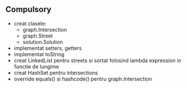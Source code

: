 Compulsory
-
- creat clasele:
  - graph.Intersection
  - graph.Street
  - solution.Solution
- implementat setters, getters
- implementat toString
- creat LinkedList pentru streets si sortat folosind lambda expression in functie de lungime
- creat HashSet pentru intersections
- override equals() si hashcode() pentru graph.Intersection
